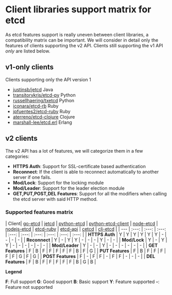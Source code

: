 # Client libraries support matrix for etcd

As etcd features support is really uneven between client libraries, a compatibility matrix can be important.
We will consider in detail only the features of clients supporting the v2 API. Clients still supporting the v1 API *only* are listed below.

## v1-only clients

Clients supporting only the API version 1

- [justinsb/jetcd](https://github.com/justinsb/jetcd) Java
- [transitorykris/etcd-py](https://github.com/transitorykris/etcd-py) Python
- [russellhaering/txetcd](https://github.com/russellhaering/txetcd) Python
- [iconara/etcd-rb](https://github.com/iconara/etcd-rb) Ruby
- [jpfuentes2/etcd-ruby](https://github.com/jpfuentes2/etcd-ruby) Ruby
- [aterreno/etcd-clojure](https://github.com/aterreno/etcd-clojure) Clojure
- [marshall-lee/etcd.erl](https://github.com/marshall-lee/etcd.erl) Erlang


## v2 clients

The v2 API has a lot of features, we will categorize them in a few categories:

- **HTTPS Auth**: Support for SSL-certificate based authentication
- **Reconnect**: If the client is able to reconnect automatically to another server if one fails.
- **Mod/Lock**: Support for the locking module
- **Mod/Leader**: Support for the leader election module
- **GET,PUT,POST,DEL Features**: Support for all the modifiers when calling the etcd server with said HTTP method.


### Supported features matrix

| Client| [go-etcd](https://github.com/coreos/go-etcd) | [jetcd](https://github.com/diwakergupta/jetcd) | [python-etcd](https://github.com/jplana/python-etcd) | [python-etcd-client](https://github.com/dsoprea/PythonEtcdClient) | [node-etcd](https://github.com/stianeikeland/node-etcd) | [nodejs-etcd](https://github.com/lavagetto/nodejs-etcd) | [etcd-ruby](https://github.com/ranjib/etcd-ruby) | [etcd-api](https://github.com/jdarcy/etcd-api) | [cetcd](https://github.com/dwwoelfel/cetcd) |  [clj-etcd](https://github.com/rthomas/clj-etcd) |
| --- | :---: | :---: | :---: | :---: | :---: | :---: | :---: | :---: | :---: |
| **HTTPS Auth**    | Y | Y | Y | Y | Y | Y | - | - | - | - |
| **Reconnect**     | Y | - | Y | Y | - | - | - | Y | - | - |
| **Mod/Lock**      | Y | - | Y | Y | - | - | - | - | - | - |
| **Mod/Leader**    | Y | - | - | Y | - | - | - | - | - | - |
| **GET Features**  | F | B | F | F | F | F | F | B | F | G |
| **PUT Features**  | F | B | F | F | F | F | F | G | F | G |
| **POST Features** | F | - | F | F | - | F | F | - | - | - |
| **DEL Features**  | F | B | F | F | F | F | F | B | G | B |

**Legend**

**F**: Full support **G**: Good support **B**: Basic support
**Y**: Feature supported  **-**: Feature not supported
